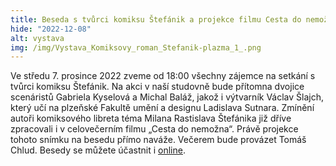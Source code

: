 ```yaml
---
title: Beseda s tvůrci komiksu Štefánik a projekce filmu Cesta do nemožna
hide: "2022-12-08"
alt: vystava
img: /img/Vystava_Komiksovy_roman_Stefanik-plazma_1_.png
---
```


Ve středu 7. prosince 2022 zveme od 18:00 všechny zájemce na setkání s tvůrci
komiksu Štefánik. Na akci v naší studovně bude přítomna dvojice scenáristů
Gabriela Kyselová a Michal Baláž, jakož i výtvarník Václav Šlajch, který učí na
plzeňské Fakultě umění a designu Ladislava Sutnara. Zmínění autoři komiksového
libreta téma Milana Rastislava Štefánika již dříve zpracovali i v celovečerním
filmu „Cesta do nemožna“. Právě projekce tohoto snímku na besedu přímo naváže.
Večerem bude provázet Tomáš Chlud. Besedy se můžete účastnit i [online](http://stream.pedf.cuni.cz/).
